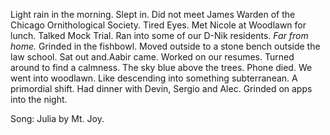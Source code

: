 Light rain in the morning. Slept in. Did not meet James Warden of the Chicago Ornithological Society. Tired Eyes. Met Nicole at Woodlawn for lunch. Talked Mock Trial. Ran into some of our D-Nik residents. *Far from home.* Grinded in the fishbowl. Moved outside to a stone bench outside the law school. Sat out and.Aabir came. Worked on our resumes. Turned around to find a calmness. The sky blue above the trees. Phone died. We went into woodlawn. Like descending into something subterranean. A primordial shift. Had dinner with Devin, Sergio and Alec. Grinded on apps into the night. 

Song: Julia by Mt. Joy.
